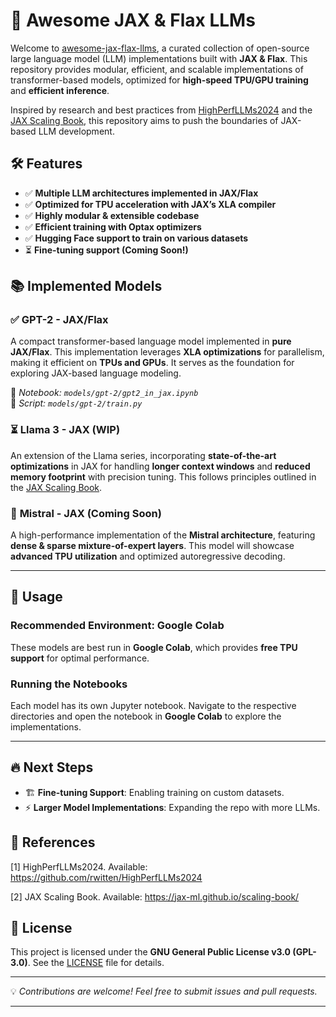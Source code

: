 # 🚀 **Awesome JAX & Flax LLMs**  

Welcome to [awesome-jax-flax-llms](https://github.com/dhyaneesh/awesome-jax-flax-llms), a curated collection of open-source large language model (LLM) implementations built with **JAX & Flax**. This repository provides modular, efficient, and scalable implementations of transformer-based models, optimized for **high-speed TPU/GPU training** and **efficient inference**.  

Inspired by research and best practices from [HighPerfLLMs2024](https://github.com/rwitten/HighPerfLLMs2024) and the [JAX Scaling Book](https://jax-ml.github.io/scaling-book/), this repository aims to push the boundaries of JAX-based LLM development.  

## 🛠 **Features**  
- ✅ **Multiple LLM architectures implemented in JAX/Flax**  
- ✅ **Optimized for TPU acceleration with JAX’s XLA compiler**  
- ✅ **Highly modular & extensible codebase**  
- ✅ **Efficient training with Optax optimizers**  
- ✅ **Hugging Face support to train on various datasets**  
- ⏳ **Fine-tuning support (Coming Soon!)**  

## 📚 **Implemented Models**  

### ✅ **GPT-2 - JAX/Flax**  
A compact transformer-based language model implemented in **pure JAX/Flax**. This implementation leverages **XLA optimizations** for parallelism, making it efficient on **TPUs and GPUs**. It serves as the foundation for exploring JAX-based language modeling.  

📌 *Notebook: `models/gpt-2/gpt2_in_jax.ipynb`*  
📌 *Script: `models/gpt-2/train.py`*  

### ⏳ **Llama 3 - JAX (WIP)**  
An extension of the Llama series, incorporating **state-of-the-art optimizations** in JAX for handling **longer context windows** and **reduced memory footprint** with precision tuning. This follows principles outlined in the [JAX Scaling Book](https://jax-ml.github.io/scaling-book/).  

### 📅 **Mistral - JAX (Coming Soon)**  
A high-performance implementation of the **Mistral architecture**, featuring **dense & sparse mixture-of-expert layers**. This model will showcase **advanced TPU utilization** and optimized autoregressive decoding.  

---

## 📖 **Usage**  

### **Recommended Environment: Google Colab**  
These models are best run in **Google Colab**, which provides **free TPU support** for optimal performance.  

### **Running the Notebooks**  
Each model has its own Jupyter notebook. Navigate to the respective directories and open the notebook in **Google Colab** to explore the implementations.  

---

## 🔥 **Next Steps**  
- 🏗 **Fine-tuning Support**: Enabling training on custom datasets.  
- ⚡ **Larger Model Implementations**: Expanding the repo with more LLMs.  

## 📖 **References**

[1] HighPerfLLMs2024. Available: https://github.com/rwitten/HighPerfLLMs2024

[2] JAX Scaling Book. Available: https://jax-ml.github.io/scaling-book/


## 📜 **License**  
This project is licensed under the **GNU General Public License v3.0 (GPL-3.0)**. See the [LICENSE](LICENSE) file for details.  

---

💡 *Contributions are welcome! Feel free to submit issues and pull requests.*  

---
